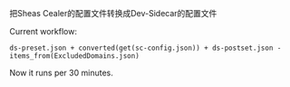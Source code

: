 把Sheas Cealer的配置文件转换成Dev-Sidecar的配置文件

Current workflow:

```
ds-preset.json + converted(get(sc-config.json)) + ds-postset.json - items_from(ExcludedDomains.json)
```

Now it runs per 30 minutes.
